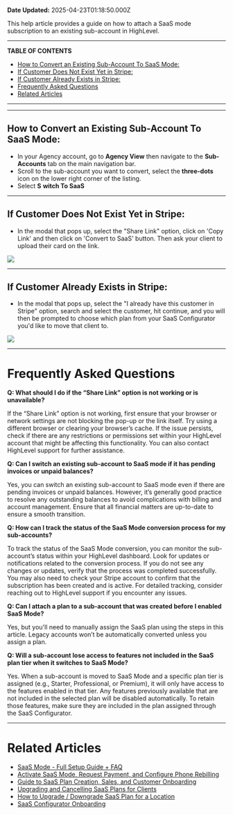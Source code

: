 **Date Updated:** 2025-04-23T01:18:50.000Z

This help article provides a guide on how to attach a SaaS mode subscription to an existing sub-account in HighLevel. 

---

**TABLE OF CONTENTS**

* [How to Convert an Existing Sub-Account To SaaS Mode:](#How-to-Convert-an-Existing-Sub-Account-To-SaaS-Mode%3A)
* [If Customer Does Not Exist Yet in Stripe:](#If-Customer-Does-Not-Exist-Yet-in-Stripe%3A)
* [If Customer Already Exists in Stripe:](#If-Customer-Already-Exists-in-Stripe%3A)
* [Frequently Asked Questions](#Frequently-Asked-Questions)
* [Related Articles](#Related-Articles)

---

---

## **How to Convert an Existing Sub-Account To SaaS Mode:**

  
* In your Agency account, go to **Agency View** then navigate to the **Sub-Accounts** tab on the main navigation bar.
* Scroll to the sub-account you want to convert, select the **three-dots** icon on the lower right corner of the listing.
* Select **S** **witch To SaaS**

---

## **If Customer Does Not Exist Yet in Stripe:**

  
* In the modal that pops up, select the "Share Link" option, click on 'Copy Link' and then click on 'Convert to SaaS' button. Then ask your client to upload their card on the link.

  
![](https://s3.amazonaws.com/cdn.freshdesk.com/data/helpdesk/attachments/production/48243938458/original/uAnSlaThYdel3P6FjH2RukDkLhl_6RT29g.gif?1659981853)

---

## **If Customer Already Exists in Stripe**:

  
* In the modal that pops up, select the "I already have this customer in Stripe" option, search and select the customer, hit continue, and you will then be prompted to choose which plan from your SaaS Configurator you'd like to move that client to.

  
![](https://s3.amazonaws.com/cdn.freshdesk.com/data/helpdesk/attachments/production/48116153719/original/mjTrtUa8EuGT9kVAM9Vx_4zG7gJiBPNwJg.gif?1625003246)

---

# **Frequently Asked Questions**

  
**Q: What should I do if the “Share Link” option is not working or is unavailable?**

If the “Share Link” option is not working, first ensure that your browser or network settings are not blocking the pop-up or the link itself. Try using a different browser or clearing your browser’s cache. If the issue persists, check if there are any restrictions or permissions set within your HighLevel account that might be affecting this functionality. You can also contact HighLevel support for further assistance.  
  
**Q: Can I switch an existing sub-account to SaaS mode if it has pending invoices or unpaid balances?**

Yes, you can switch an existing sub-account to SaaS mode even if there are pending invoices or unpaid balances. However, it’s generally good practice to resolve any outstanding balances to avoid complications with billing and account management. Ensure that all financial matters are up-to-date to ensure a smooth transition.

  
**Q: How can I track the status of the SaaS Mode conversion process for my sub-accounts?**

To track the status of the SaaS Mode conversion, you can monitor the sub-account’s status within your HighLevel dashboard. Look for updates or notifications related to the conversion process. If you do not see any changes or updates, verify that the process was completed successfully. You may also need to check your Stripe account to confirm that the subscription has been created and is active. For detailed tracking, consider reaching out to HighLevel support if you encounter any issues.  
  
**Q: Can I attach a plan to a sub-account that was created before I enabled SaaS Mode?**

Yes, but you'll need to manually assign the SaaS plan using the steps in this article. Legacy accounts won’t be automatically converted unless you assign a plan.

  
**Q: Will a sub-account lose access to features not included in the SaaS plan tier when it switches to SaaS Mode?**

Yes. When a sub-account is moved to SaaS Mode and a specific plan tier is assigned (e.g., Starter, Professional, or Premium), it will only have access to the features enabled in that tier. Any features previously available that are not included in the selected plan will be disabled automatically. To retain those features, make sure they are included in the plan assigned through the SaaS Configurator.

---

# **Related Articles**

  
* [SaaS Mode - Full Setup Guide + FAQ](https://help.gohighlevel.com/en/support/solutions/articles/48001184920)
* [Activate SaaS Mode, Request Payment, and Configure Phone Rebilling](https://help.gohighlevel.com/en/support/solutions/articles/48001177740)
* [Guide to SaaS Plan Creation, Sales, and Customer Onboarding](https://help.gohighlevel.com/en/support/solutions/articles/155000003670)
* [Upgrading and Cancelling SaaS Plans for Clients](https://help.gohighlevel.com/en/support/solutions/articles/155000001979)
* [How to Upgrade / Downgrade SaaS Plan for a Location](https://help.gohighlevel.com/en/support/solutions/articles/48001207110)
* [SaaS Configurator Onboarding](https://help.gohighlevel.com/en/support/solutions/articles/155000004199)